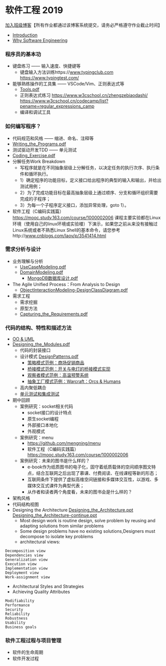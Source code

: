 # 软件工程 2019

[加入班级博客](http://edu.cnblogs.com/campus/ustc/se2019/join?id=CfDJ8DeHXSeUWr9KtnvAGu7_dX9lMCvo8lX0yoh--X5fjQf2xGCsdVpr97WyH6ce8OW7E-H0P0DWe7xz_4sU-IeaxMINPjaMbdZUz2evpHl9hk-Z345IERSzhBLbRgjYcNQXo13U2_LS1OIbnYYNpbvokoA)【所有作业都通过该博客系统提交，请务必严格遵守作业截止时间】

* [Introduction](https://github.com/mengning/ase/raw/master/se2019/ASE_1_intro.pdf)
* [Why Software Engineering](https://github.com/mengning/ase/raw/master/se2019/ASE_1_SoftwareEngineering.pdf)

### 程序员的基本功

* 键盘练习 —— 输入速度、快捷键等
  * 键盘输入方法训练https://www.typingclub.com https://www.typingtest.com/
* 能够熟练操作的工具集 —— VSCode/Vim、正则表达式等
  * [Tools.pdf](https://github.com/mengning/ase/raw/master/se2019/Tools.pdf)
  * 正则表达式练习 https://www.w3cschool.cn/zhengzebiaodashi/ https://www.w3cschool.cn/codecamp/list?pename=regular_expressions_camp
  * 编译和调试工具

### 如何编写程序？

* 代码规范和风格 —— 缩进、命名、注释等
* [Writing_the_Programs.pdf](https://github.com/mengning/ase/raw/master/se2019/Writing_the_Programs.pdf)
* 测试驱动开发TDD —— 单元测试
* [Coding_Exercise.pdf](https://github.com/mengning/ase/raw/master/se2019/ASE_2_Coding_Exercise.pdf)
* 分解任务Work Breakdown
  * 写程序就是在不同抽象层级上分解任务，以决定任务的执行次序、执行条件和循环执行。
  * 1）确定程序的功能目标，定义接口给出程序的典型的输入和输出，并给出测试用例；
  * 2）为了完成功能目标在最高抽象层级上通过顺序、分支和循环组织需要完成的子程序；
  * 3）为每一个子程序定义接口，添加异常处理，goto 1）。
* 软件工程（C编码实践篇）https://mooc.study.163.com/course/1000002006 课程主要实验都在Linux环境（使用自己的linux环境或实验楼）下演示，如果您之前从来没有接触过Linux系统或者不熟悉Linux Shell的基本命令，请您参考http://www.cnblogs.com/laov/p/3541414.html

### 需求分析与设计

* 业务理解与分析
  * [UseCaseModeling.pdf](https://github.com/mengning/ase/raw/master/se2019/UseCaseModeling.pdf)
  * [DomainModeling.pdf](https://github.com/mengning/ase/raw/master/se2019/DomainModeling.pdf)
    * [MongoDB数据库设计.pdf](https://github.com/mengning/ase/raw/master/se2019/MongoDB%E6%95%B0%E6%8D%AE%E5%BA%93%E8%AE%BE%E8%AE%A1.pdf)
* The Agile Unified Process：From Analysis to Design
  * [ObjectInteractionModeling-DesignClassDiagram.pdf](https://github.com/mengning/ase/raw/master/se2019/ObjectInteractionModeling-DesignClassDiagram.pdf)
* 需求工程
  * 需求挖掘
  * 原型方法
  * [Capturing_the_Requirements.pdf](https://github.com/mengning/ase/raw/master/se2019/Capturing_the_Requirements.pdf)

### 代码的结构、特性和描述方法

* [OO & UML](https://github.com/mengning/ase/raw/master/se2019/OO-UML.pdf)
* [Designing_the_Modules.pdf](https://github.com/mengning/ase/raw/master/se2019/Designing_the_Modules.pdf)
  * 代码的封装接口
  * 设计模式 [DesignPatterns.pdf](https://github.com/mengning/ase/raw/master/se2019/DesignPatterns.pdf)
    * [策略模式范例：商场促销商品](http://219.219.220.231/raw-attachment/wiki/ASE2013/%E7%AD%96%E7%95%A5%E6%A8%A1%E5%BC%8F.zip)
    * [桥接模式范例：开关与电灯的桥接模式实现](http://219.219.220.231/raw-attachment/wiki/ASE2013/%E6%A1%A5%E6%8E%A5%E6%A8%A1%E5%BC%8F_%E6%B2%88%E7%91%B6.zip)
    * [观察者模式范例：高温预警系统](http://219.219.220.231/raw-attachment/wiki/ASE2013/%E8%A7%82%E5%AF%9F%E8%80%85%E6%A8%A1%E5%BC%8F.zip)
    * [抽象工厂模式范例：Warcraft：Orcs & Humans](http://219.219.220.231/raw-attachment/wiki/ASE2013/%E6%8A%BD%E8%B1%A1%E5%B7%A5%E5%8E%82%E6%A8%A1%E5%BC%8F.zip)
  * 高内聚低耦合
  * [单元测试和集成测试](https://github.com/mengning/ase/raw/master/se2019/Testing_the_Programs.pptx)
* 期中回顾
  * 案例研究：socket相关代码
     * socket接口的设计特点
     * 原生socket编程
     * 外部接口本地化
     * 外观模式
  * 案例研究：menu
     * https://github.com/mengning/menu
     * 软件工程（C编码实践篇）https://mooc.study.163.com/course/1000002006
  * 案例研究：未来的图书是什么样的？
     * e-book作为纸质图书的电子化，固守着纸质载体的空间顺序图文特点，结合互联网之后出现了慕课、付费阅读、在线课程等新的形态；
     * 互联网条件下提供了虚拟高维空间链接和多媒体交互性，以游戏、多媒体交互式课件为典型代表；
     * 从作者和读者两个角度看，未来的图书会是什么样的？
* 架构风格
* 代码结构视图
* Designing the Architecture [Designing_the_Architecture.ppt](https://coding.net/u/mengning/p/mengning/git/raw/master/ase/Designing_the_Architecture.ppt) [Designing_the_Architecture-continue.ppt](https://coding.net/u/mengning/p/mengning/git/raw/master/ase/Designing_the_Architecture-continue.ppt)
  * Most design work is routine design, solve problem by reusing and adapting solutions from similar problems
  * Some design problems have no existing solutions,Designers must decompose to isolate key problems
  * architectural views:
```
Decomposition view
Dependencies view 
Generalization view
Execution view
Implementation view
Deployment view
Work-assignment view
```
  * Architectural Styles and Strategies
  * Achieving Quality Attributes
```
Modifiability
Performance
Security
Reliability
Robustness
Usability
Business goals
```  

### 软件工程过程与项目管理

* 软件的生命周期
* 软件开发过程

